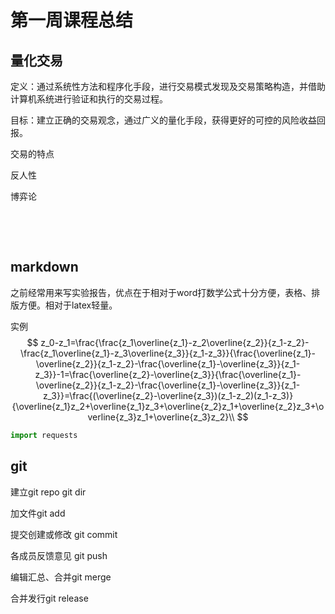 # 第一周课程总结

## 量化交易

定义：通过系统性方法和程序化手段，进行交易模式发现及交易策略构造，并借助计算机系统进行验证和执行的交易过程。

目标：建立正确的交易观念，通过广义的量化手段，获得更好的可控的风险收益回报。

交易的特点

反人性

博弈论

​		

​		

## markdown

​		之前经常用来写实验报告，优点在于相对于word打数学公式十分方便，表格、排版方便。相对于latex轻量。

实例
$$
z_0-z_1=\frac{\frac{z_1\overline{z_1}-z_2\overline{z_2}}{z_1-z_2}-\frac{z_1\overline{z_1}-z_3\overline{z_3}}{z_1-z_3}}{\frac{\overline{z_1}-\overline{z_2}}{z_1-z_2}-\frac{\overline{z_1}-\overline{z_3}}{z_1-z_3}}-1=\frac{\overline{z_2}-\overline{z_3}}{\frac{\overline{z_1}-\overline{z_2}}{z_1-z_2}-\frac{\overline{z_1}-\overline{z_3}}{z_1-z_3}}=\frac{(\overline{z_2}-\overline{z_3})(z_1-z_2)(z_1-z_3)}{\overline{z_1}z_2+\overline{z_1}z_3+\overline{z_2}z_1+\overline{z_2}z_3+\overline{z_3}z_1+\overline{z_3}z_2}\\
$$

```python
import requests
```

## git

建立git repo git dir

加文件git add

提交创建或修改 git commit

各成员反馈意见 git push

编辑汇总、合并git merge

合并发行git release
